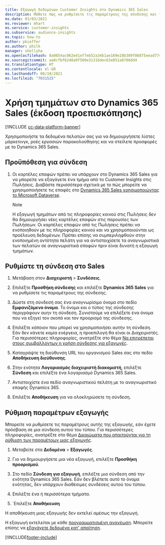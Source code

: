 ```yaml
---
title: Εξαγωγή δεδομένων Customer Insights στο Dynamics 365 Sales
description: Μάθετε πώς να ρυθμίσετε τις παραμέτρους της σύνδεσης και της εξαγωγής στο Dynamics 365 Sales.
ms.date: 03/03/2021
ms.reviewer: mhart
ms.service: customer-insights
ms.subservice: audience-insights
ms.topic: how-to
author: pkieffer
ms.author: philk
manager: shellyha
ms.openlocfilehash: 8a0654ac062e41ef7eb52a34b1ae169e28b389f86875eead774422fef60f2232
ms.sourcegitcommit: aa0cfbf6240a9f560e3131bdec63e051a8786dd4
ms.translationtype: HT
ms.contentlocale: el-GR
ms.lasthandoff: 08/10/2021
ms.locfileid: "7031525"
---
```

# <a name="use-segments-in-dynamics-365-sales-preview"></a>Χρήση τμημάτων στο Dynamics 365 Sales (έκδοση προεπισκόπησης)

[!INCLUDE [cc-data-platform-banner](../includes/cc-data-platform-banner.md)]

Χρησιμοποιήστε τα δεδομένα πελατών σας για να δημιουργήσετε λίστες μάρκετινγκ, ροές εργασιών παρακολούθησης και να στείλετε προσφορές με το Dynamics 365 Sales.

## <a name="prerequisite-for-connection"></a>Προϋπόθεση για σύνδεση

1. Οι καρτέλες επαφών πρέπει να υπάρχουν στο Dynamics 365 Sales για να μπορείτε να εξαγάγετε ένα τμήμα από το Customer Insights στις Πωλήσεις. Διαβάστε περισσότερα σχετικά με το πώς μπορείτε να χρησιμοποιήσετε τις επαφές στο [Dynamics 365 Sales χρησιμοποιώντας το Microsoft Dataverse](connect-power-query.md).

   > [!NOTE]
   > Η εξαγωγή τμημάτων από τις πληροφορίες κοινού στις Πωλήσεις δεν θα δημιουργήσει νέες καρτέλες επαφών στις παρουσίες των Πωλήσεων. Οι καρτέλες επαφών από τις Πωλήσεις πρέπει να ενοποιηθούν με τις πληροφορίες κοινού και να χρησιμοποιούνται ως προέλευση δεδομένων. Πρέπει επίσης να συμπεριληφθούν στην ενοποιημένη οντότητα πελάτη για να αντιστοιχίσετε τα αναγνωριστικά των πελατών σε αναγνωριστικά επαφών πριν είναι δυνατή η εξαγωγή τμημάτων.

## <a name="set-up-the-connection-to-sales"></a>Ρυθμίστε τη σύνδεση στο Sales

1. Μετάβαση στον **Διαχειριστή** > **Συνδέσεις**.

1. Επιλέξτε **Προσθήκη σύνδεσης** και επιλέξτε **Dynamics 365 Sales** για να ρυθμίσετε τις παραμέτρους της σύνδεσης.

1. Δώστε στη σύνδεσή σας ένα αναγνωρίσιμο όνομα στο πεδίο **Εμφανιζόμενο όνομα**. Το όνομα και ο τύπος της σύνδεσης περιγράφουν αυην τη σύνδεση. Συνιστούμε να επιλέξετε ένα όνομα που να εξηγεί τον σκοπό και τον προορισμό της σύνδεσης.

1. Επιλέξτε κάποιον που μπορεί να χρησιμοποιήσει αυτήν τη σύνδεση. Εάν δεν κάνετε καμία ενέργεια, η προεπιλογή θα είναι οι Διαχειριστές. Για περισσότερες πληροφορίες, ανατρέξτε στο θέμα [Να επιτρέπεται στους συμβαλλόντων η χρήση σύνδεσης για εξαγωγές](connections.md#allow-contributors-to-use-a-connection-for-exports).

1. Καταγράψτε τη διεύθυνση URL του οργανισμού Sales σας στο πεδίο **Αποθήκευση διεύθυνσης**.

1. Στην ενότητα **Λογαριασμός διαχειριστή διακομιστή**, επιλέξτε **Σύνδεση** και επιλέξτε ένα λογαριασμό Dynamics 365 Sales.

1. Αντιστοιχίστε ένα πεδίο αναγνωριστικού πελάτη με το αναγνωριστικό επαφής Dynamics 365.

1. Επιλέξτε **Αποθήκευση** για να ολοκληρώσετε τη σύνδεση. 

## <a name="configure-an-export"></a>Ρύθμιση παραμέτρων εξαγωγής

Μπορείτε να ρυθμίσετε τις παραμέτρους αυτής της εξαγωγής, εάν έχετε πρόσβαση σε μια σύνδεση αυτού του τύπου. Για περισσότερες πληροφορίες, ανατρέξτε στο θέμα [Δικαιώματα που απαιτούνται για τη ρύθμιση των παραμέτρων μιας εξαγωγής](export-destinations.md#set-up-a-new-export).

1. Μεταβείτε στα **Δεδομένα** > **Εξαγωγές**.

1. Για να δημιουργήσετε μια νέα εξαγωγή, επιλέξτε **Προσθήκη προορισμού**.

1. Στο πεδίο **Σύνδεση για εξαγωγή**, επιλέξτε μια σύνδεση από την ενότητα Dynamics 365 Sales. Εάν δεν βλέπετε αυτό το όνομα ενότητας, δεν υπάρχουν διαθέσιμες συνδέσεις αυτού του τύπου.

1. Επιλέξτε ένα ή περισσότερα τμήματα.

1. `Επιλέξτε **Αποθήκευση**

Η αποθήκευση μιας εξαγωγής δεν εκτελεί αμέσως την εξαγωγή.

Η εξαγωγή εκτελείται με κάθε [προγραμματισμένη ανανέωση](system.md#schedule-tab). Μπορείτε επίσης να [εξαγάγετε δεδομένα κατ' απαίτηση](export-destinations.md#run-exports-on-demand). 

[!INCLUDE[footer-include](../includes/footer-banner.md)]
